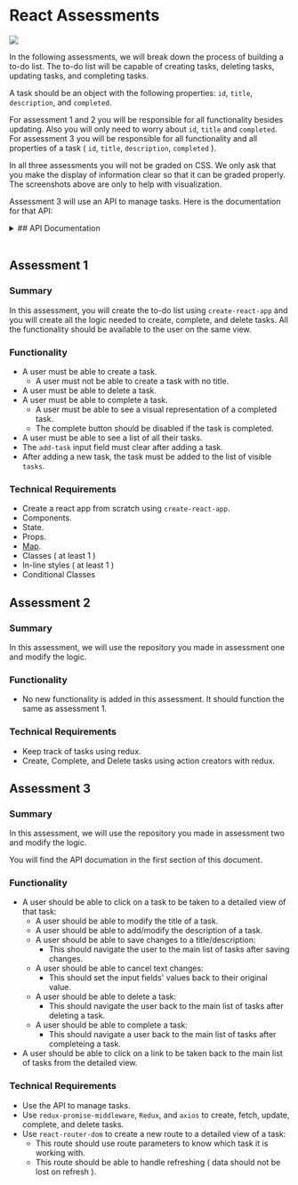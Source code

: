 # React Assessments

<img src="https://github.com/DevMountain/react-assessment/blob/master/readme-assets/1-3.png" />

In the following assessments, we will break down the process of building a to-do list. The to-do list will be capable of creating tasks, deleting tasks, updating tasks, and completing tasks. 

A task should be an object with the following properties: `id`, `title`, `description`, and `completed`.

For assessment 1 and 2 you will be responsible for all functionality besides updating. Also you will only need to worry about `id`, `title` and `completed`. For assessment 3 you will be responsible for all functionality and all properties of a task ( `id`, `title`, `description`, `completed` ).

In all three assessments you will not be graded on CSS. We only ask that you make the display of information clear so that it can be graded properly. The screenshots above are only to help with visualization.

Assessment 3 will use an API to manage tasks. Here is the documentation for that API:

<details>

<summary> ## API Documentation </summary>

<br />

* GET - `https://practiceapi.devmountain.com/api/tasks`
  * Returns an array of all tasks.
* POST - `https://practiceapi.devmountain.com/api/tasks`
  * Creates a new task.
  * Requires a `title` property on the request body that equals a string.
  * Returns an array of all tasks.
* PATCH - `https://practiceapi.devmountain.com/api/tasks/:id`
  * Updates a task.
  * Requires an id parameter of the task you want to patch.
  * Requires a request body with a property or properties you want to update.
    * Valid properties: `title` - string, `description` - string, `completed` - boolean
  * Returns an array of all tasks.
* DELETE - `https://practiceapi.devmountain.com/api/tasks/:id`
  * Deletes a task.
  * Requires an id parameter of the task you want to delete.
  * Returns an array of all tasks.
* PUT - `https://practiceapi.devmountain.com/api/tasks/:id`
  * Marks a task as completed.
  * Requires an id parameter of the task you want to complete.
  * Returns an array of all tasks.

</details>

<br />

## Assessment 1

### Summary

In this assessment, you will create the to-do list using `create-react-app` and you will create all the logic needed to create, complete, and delete tasks. All the functionality should be available to the user on the same view.

### Functionality

* A user must be able to create a task.
  * A user must not be able to create a task with no title.
* A user must be able to delete a task.
* A user must be able to complete a task.
  * A user must be able to see a visual representation of a completed task.
  * The complete button should be disabled if the task is completed.
* A user must be able to see a list of all their tasks.
* The `add-task` input field must clear after adding a task.
* After adding a new task, the task must be added to the list of visible `tasks`.

### Technical Requirements

* Create a react app from scratch using `create-react-app`.
* Components.
* State.
* Props.
* <a href="https://developer.mozilla.org/en-US/docs/Web/JavaScript/Reference/Global_Objects/Array/map?v=example">Map</a>.
* Classes ( at least 1 )
* In-line styles ( at least 1 )
* Conditional Classes

## Assessment 2

### Summary

In this assessment, we will use the repository you made in assessment one and modify the logic. 

### Functionality

* No new functionality is added in this assessment. It should function the same as assessment 1.

### Technical Requirements

* Keep track of tasks using redux.
* Create, Complete, and Delete tasks using action creators with redux.

## Assessment 3

### Summary

In this assessment, we will use the repository you made in assessment two and modify the logic.

You will find the API documation in the first section of this document.

### Functionality

* A user should be able to click on a task to be taken to a detailed view of that task:
  * A user should be able to modify the title of a task.
  * A user should be able to add/modify the description of a task.
  * A user should be able to save changes to a title/description:
    * This should navigate the user to the main list of tasks after saving changes.
  * A user should be able to cancel text changes:
    * This should set the input fields' values back to their original value.
  * A user should be able to delete a task:
    * This should navigate the user back to the main list of tasks after deleting a task.
  * A user should be able to complete a task:
    * This should navigate a user back to the main list of tasks after completeing a task.
* A user should be able to click on a link to be taken back to the main list of tasks from the detailed view.


### Technical Requirements

* Use the API to manage tasks.
* Use `redux-promise-middleware`, `Redux`, and `axios` to create, fetch, update, complete, and delete tasks.
* Use `react-router-dom` to create a new route to a detailed view of a task:
  * This route should use route parameters to know which task it is working with.
  * This route should be able to handle refreshing ( data should not be lost on refresh ).